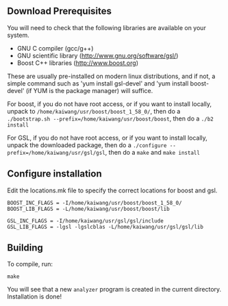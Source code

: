 ## Download Prerequisites

You will need to check that the following libraries are available on your system.

- GNU C compiler (gcc/g++)
- GNU scientific library (http://www.gnu.org/software/gsl/)
- Boost C++ libraries (http://www.boost.org)

These are usually pre-installed on modern linux distributions, and if not, a simple command such as 'yum install gsl-devel' and 'yum install boost-devel' (if YUM is the package manager) will suffice.

For boost, if you do not have root access, or if you want to install locally, unpack to `/home/kaiwang/usr/boost/boost_1_58_0/`, then do a `./bootstrap.sh --prefix=/home/kaiwang/usr/boost/boost`, then do a `./b2 install`

For GSL, if you do not have root access, or if you want to install locally, unpack the downloaded package, then do a `./configure --prefix=/home/kaiwang/usr/gsl/gsl`, then do a `make` and `make install`

## Configure installation

Edit the locations.mk file to specify the correct locations for boost and gsl.

```
BOOST_INC_FLAGS = -I/home/kaiwang/usr/boost/boost_1_58_0/
BOOST_LIB_FLAGS = -L/home/kaiwang/usr/boost/boost/lib

GSL_INC_FLAGS = -I/home/kaiwang/usr/gsl/gsl/include
GSL_LIB_FLAGS = -lgsl -lgslcblas -L/home/kaiwang/usr/gsl/gsl/lib
```

## Building

To compile, run:

```
make
```

You will see that a new `analyzer` program is created in the current directory. Installation is done!
